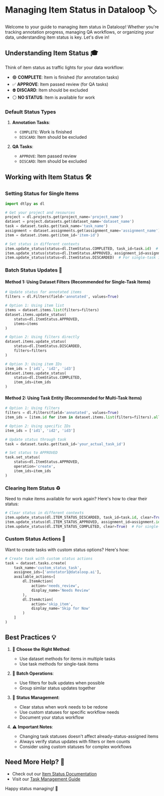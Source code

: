 # Managing Item Status in Dataloop 🏷️

Welcome to your guide to managing item status in Dataloop! Whether you're tracking annotation progress, managing QA workflows, or organizing your data, understanding item status is key. Let's dive in!

## Understanding Item Status 🎓

Think of item status as traffic lights for your data workflow:
- 🟢 **COMPLETE**: Item is finished (for annotation tasks)
- ✅ **APPROVE**: Item passed review (for QA tasks)
- ⛔ **DISCARD**: Item should be excluded
- ⚪ **NO STATUS**: Item is available for work

### Default Status Types

1. **Annotation Tasks**:
   - `COMPLETE`: Work is finished
   - `DISCARD`: Item should be excluded

2. **QA Tasks**:
   - `APPROVE`: Item passed review
   - `DISCARD`: Item should be excluded

## Working with Item Status 🛠️

### Setting Status for Single Items

```python
import dtlpy as dl

# Get your project and resources
project = dl.projects.get(project_name='project_name')
dataset = project.datasets.get(dataset_name='dataset_name')
task = dataset.tasks.get(task_name='task_name')
assignment = dataset.assignments.get(assignment_name='assignment_name')
item = dataset.items.get(item_id='item-id')

# Set status in different contexts
item.update_status(status=dl.ItemStatus.COMPLETED, task_id=task.id)  # For task
item.update_status(status=dl.ItemStatus.APPROVED, assignment_id=assignment.id)  # For assignment
item.update_status(status=dl.ItemStatus.DISCARDED)  # For single-task items
```

### Batch Status Updates 🔄

#### Method 1: Using Dataset Filters (Recommended for Single-Task Items)

```python
# Update status for annotated items
filters = dl.Filters(field='annotated', values=True)

# Option 1: Using item list
items = dataset.items.list(filters=filters)
dataset.items.update_status(
    status=dl.ItemStatus.APPROVED,
    items=items
)

# Option 2: Using filters directly
dataset.items.update_status(
    status=dl.ItemStatus.DISCARDED,
    filters=filters
)

# Option 3: Using item IDs
item_ids = ['id1', 'id2', 'id3']
dataset.items.update_status(
    status=dl.ItemStatus.COMPLETED,
    item_ids=item_ids
)
```

#### Method 2: Using Task Entity (Recommended for Multi-Task Items)

```python
# Option 1: Using filters
filters = dl.Filters(field='annotated', values=True)
item_ids = [item.id for item in dataset.items.list(filters=filters).all()]

# Option 2: Using specific IDs
item_ids = ['id1', 'id2', 'id3']

# Update status through task
task = dataset.tasks.get(task_id='your_actual_task_id')

# Set status to APPROVED
task.set_status(
    status=dl.ItemStatus.APPROVED,
    operation='create',
    item_ids=item_ids
)
```

### Clearing Item Status ♻️

Need to make items available for work again? Here's how to clear their status:

```python
# Clear status in different contexts
item.update_status(dl.ITEM_STATUS_DISCARDED, task_id=task.id, clear=True)  # For task
item.update_status(dl.ITEM_STATUS_APPROVED, assignment_id=assignment.id, clear=True)  # For assignment
item.update_status(dl.ITEM_STATUS_COMPLETED, clear=True)  # For single-task items
```

### Custom Status Actions 🎨

Want to create tasks with custom status options? Here's how:

```python
# Create task with custom status actions
task = dataset.tasks.create(
    task_name='custom_status_task',
    assignee_ids=['annotator1@dataloop.ai'],
    available_actions=[
        dl.ItemAction(
            action='needs_review',
            display_name='Needs Review'
        ),
        dl.ItemAction(
            action='skip_item',
            display_name='Skip for Now'
        )
    ]
)
```

## Best Practices 💡

1. 🎯 **Choose the Right Method**:
   - Use dataset methods for items in multiple tasks
   - Use task methods for single-task items

2. 🔄 **Batch Operations**:
   - Use filters for bulk updates when possible
   - Group similar status updates together

3. 📝 **Status Management**:
   - Clear status when work needs to be redone
   - Use custom statuses for specific workflow needs
   - Document your status workflow

4. ⚠️ **Important Notes**:
   - Changing task statuses doesn't affect already-status-assigned items
   - Always verify status updates with filters or item counts
   - Consider using custom statuses for complex workflows

## Need More Help? 🤔

- Check out our [Item Status Documentation](https://docs.dataloop.ai/docs/tasks#section-4-statuses)
- Visit our [Task Management Guide](https://docs.dataloop.ai/docs/tasks)

Happy status managing! 🚀

